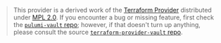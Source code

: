 > This provider is a derived work of the [Terraform Provider](https://github.com/terraform-providers/terraform-provider-vault)
> distributed under [MPL 2.0](https://www.mozilla.org/en-US/MPL/2.0/). If you encounter a bug or missing feature,
> first check the [`pulumi-vault` repo](/issues); however, if that doesn't turn up anything,
> please consult the source [`terraform-provider-vault` repo](https://github.com/terraform-providers/terraform-provider-vault/issues).

